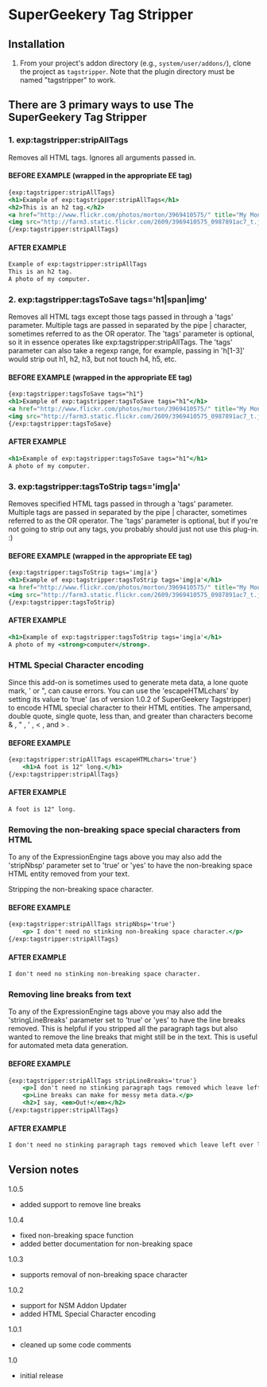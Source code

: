 # SuperGeekery Tag Stripper

## Installation

1. From your project's addon directory (e.g., `system/user/addons/`), clone the project as `tagstripper`. Note that the plugin directory must be named "tagstripper" to work.

## There are 3 primary ways to use The SuperGeekery Tag Stripper

### 1\. **exp:tagstripper:stripAllTags**

Removes all HTML tags. Ignores all arguments passed in.

#### BEFORE EXAMPLE (wrapped in the appropriate EE tag)

```mustache
{exp:tagstripper:stripAllTags}
<h1>Example of exp:tagstripper:stripAllTags</h1>
<h2>This is an h2 tag.</h2>
<a href="http://www.flickr.com/photos/morton/3969410575/" title="My Monitors Rock by John Morton, on Flickr">A photo of my <strong>computer</strong>.</a>
<img src="http://farm3.static.flickr.com/2609/3969410575_0987891ac7_t.jpg" width="100" height="75" alt="My Monitors Rock" />
{/exp:tagstripper:stripAllTags}
```

#### AFTER EXAMPLE

```mustache
Example of exp:tagstripper:stripAllTags
This is an h2 tag.
A photo of my computer.
```

### 2\. **exp:tagstripper:tagsToSave tags='h1|span|img'**

Removes all HTML tags except those tags passed in through a 'tags' parameter. Multiple tags are passed in separated by the pipe | character, sometimes referred to as the OR operator. The 'tags' parameter is optional, so it in essence operates like exp:tagstripper:stripAllTags. The 'tags' parameter can also take a regexp range, for example, passing in 'h[1-3]' would strip out h1, h2, h3, but not touch h4, h5, etc.

#### BEFORE EXAMPLE (wrapped in the appropriate EE tag)

```mustache
{exp:tagstripper:tagsToSave tags="h1"}
<h1>Example of exp:tagstripper:tagsToSave tags="h1"</h1>
<a href="http://www.flickr.com/photos/morton/3969410575/" title="My Monitors Rock by John Morton, on Flickr">A photo of my <strong>computer</strong>.</a>
<img src="http://farm3.static.flickr.com/2609/3969410575_0987891ac7_t.jpg" width="100" height="75" alt="My Monitors Rock" />
{/exp:tagstripper:tagsToSave}
```

#### AFTER EXAMPLE

```mustache
<h1>Example of exp:tagstripper:tagsToSave tags="h1"</h1>
A photo of my computer.
```

### 3\. **exp:tagstripper:tagsToStrip tags='img|a'**

Removes specified HTML tags passed in through a 'tags' parameter. Multiple tags are passed in separated by the pipe | character, sometimes referred to as the OR operator. The 'tags' parameter is optional, but if you're not going to strip out any tags, you probably should just not use this plug-in. :)

#### BEFORE EXAMPLE (wrapped in the appropriate EE tag)

```mustache
{exp:tagstripper:tagsToStrip tags='img|a'}
<h1>Example of exp:tagstripper:tagsToStrip tags='img|a'</h1>
<a href="http://www.flickr.com/photos/morton/3969410575/" title="My Monitors Rock by John Morton, on Flickr">A photo of my <strong>computer</strong>.</a>
<img src="http://farm3.static.flickr.com/2609/3969410575_0987891ac7_t.jpg" width="100" height="75" alt="My Monitors Rock" />
{/exp:tagstripper:tagsToStrip}
```

#### AFTER EXAMPLE

```mustache
<h1>Example of exp:tagstripper:tagsToStrip tags='img|a'</h1>
A photo of my <strong>computer</strong>.
```

### HTML Special Character encoding

Since this add-on is sometimes used to generate meta data, a lone quote mark, ' or ", can cause errors. You can use the 'escapeHTMLchars' by setting its value to 'true' (as of version 1.0.2 of SuperGeekery Tagstripper) to encode HTML special character to their HTML entities. The ampersand, double quote, single quote, less than, and greater than characters become & , " , ' , < , and > .

#### BEFORE EXAMPLE

```mustache
{exp:tagstripper:stripAllTags escapeHTMLchars='true'}
    <h1>A foot is 12" long.</h1>
{/exp:tagstripper:stripAllTags}
```

#### AFTER EXAMPLE

```mustache
A foot is 12" long.
```

### Removing the non-breaking space special characters from HTML

To any of the ExpressionEngine tags above you may also add the 'stripNbsp' parameter set to 'true' or 'yes' to have the non-breaking space HTML entity removed from your text.

Stripping the non-breaking space character.

#### BEFORE EXAMPLE

```mustache
{exp:tagstripper:stripAllTags stripNbsp='true'}
    <p> I don't need no stinking non-breaking space character.</p>
{/exp:tagstripper:stripAllTags}
```

#### AFTER EXAMPLE

```mustache
I don't need no stinking non-breaking space character.
```

### Removing line breaks from text

To any of the ExpressionEngine tags above you may also add the 'stringLineBreaks' parameter set to 'true' or 'yes' to have the line breaks removed. This is helpful if you stripped all the paragraph tags but also wanted to remove the line breaks that might still be in the text. This is useful for automated meta data generation.

#### BEFORE EXAMPLE

```mustache
{exp:tagstripper:stripAllTags stripLineBreaks='true'}
    <p>I don't need no stinking paragraph tags removed which leave left over line breaks.</p>
    <p>Line breaks can make for messy meta data.</p>
    <h2>I say, <em>Out!</em></h2>
{/exp:tagstripper:stripAllTags}
```

#### AFTER EXAMPLE

```mustache
I don't need no stinking paragraph tags removed which leave left over line breaks. Line breaks can make for messy meta data. I say, Out!
```

## Version notes

1.0.5

- added support to remove line breaks

1.0.4

- fixed non-breaking space function
- added better documentation for non-breaking space

1.0.3

- supports removal of non-breaking space character

1.0.2

- support for NSM Addon Updater
- added HTML Special Character encoding

1.0.1

- cleaned up some code comments

1.0

- initial release
